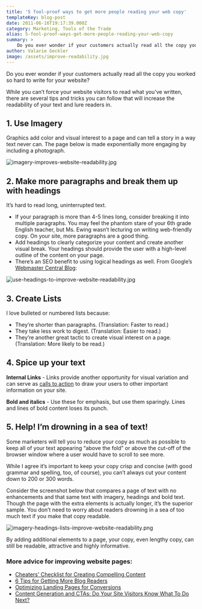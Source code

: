 ```yaml
---
title: '5 fool-proof ways to get more people reading your web copy'
templateKey: blog-post
date: 2011-06-16T19:17:39.000Z
category: Marketing, Tools of the Trade
alias: 5-fool-proof-ways-get-more-people-reading-your-web-copy
summary: > 
  	Do you ever wonder if your customers actually read all the copy you worked so hard to write for your website?  	While you can’t force your website visitors to read what you’ve written, there are several tips and tricks you can follow that will increase the readability of your text and lure readers in.
author: Valarie Geckler
image: /assets/improve-readability.jpg
---
```


Do you ever wonder if your customers actually read all the copy you worked so hard to write for your website?

While you can’t force your website visitors to read what you’ve written, there are several tips and tricks you can follow that will increase the readability of your text and lure readers in.

1\. Use Imagery
---------------

Graphics add color and visual interest to a page and can tell a story in a way text never can. The page below is made exponentially more engaging by including a photograph.

![imagery-improves-website-readability.jpg](/sites/default/files/imagery-improves-website-readability.jpg)

2\. Make more paragraphs and break them up with headings
--------------------------------------------------------

It’s hard to read long, uninterrupted text.

*   If your paragraph is more than 4-5 lines long, consider breaking it into multiple paragraphs. You may feel the phantom stare of your 6th grade English teacher, but Ms. Ewing wasn’t lecturing on writing web-friendly copy. On your site, more paragraphs are a good thing.
*   Add headings to clearly categorize your content and create another visual break. Your headings should provide the user with a high-level outline of the content on your page.
*   There’s an SEO benefit to using logical headings as well. From Google’s [Webmaster Central Blog](http://googlewebmastercentral.blogspot.com/2011/04/sharing-advice-from-our-london-site.html):

![use-headings-to-improve-website-readability.jpg](/sites/default/files/use-headings-to-improve-website-readability.jpg)

3\. Create Lists
----------------

I love bulleted or numbered lists because:

*   They’re shorter than paragraphs. (Translation: Faster to read.)
*   They take less work to digest. (Translation: Easier to read.)
*   They’re another great tactic to create visual interest on a page. (Translation: More likely to be read.)

4\. Spice up your text
----------------------

**Internal Links** - Links provide another opportunity for visual variation and can serve as [calls to action](/blog/03/10/2011/content-generation-and-ctas-do-your-site-visitors-know-what-do-next) to draw your users to other important information on your site.

**Bold and italics** - Use these for emphasis, but use them sparingly. Lines and lines of bold content loses its punch.

5\. Help! I’m drowning in a sea of text!
----------------------------------------

Some marketers will tell you to reduce your copy as much as possible to keep all of your text appearing “above the fold” or above the cut-off of the browser window where a user would have to scroll to see more.

While I agree it’s important to keep your copy crisp and concise (with good grammar and spelling, too, of course), you can’t always cut your content down to 200 or 300 words.

Consider the screenshot below that compares a page of text with no enhancements and that same text with imagery, headings and bold text. Though the page with the extra elements is actually longer, it’s the superior sample. You don’t need to worry about readers drowning in a sea of too much text if you make that copy readable.

![imagery-headings-lists-improve-website-readability.png](/sites/default/files/imagery-headings-lists-improve-website-readability.png)

By adding additional elements to a page, your copy, even lengthy copy, can still be readable, attractive and highly informative.

### More advice for improving website pages:

*   [Cheaters' Checklist for Creating Compelling Content](/2010/10/29/cheaters-checklist-writing-compelling-content?utm_source=digett&utm_medium=blog&utm_campaign=node%2F640)
*   [6 Tips for Getting More Blog Readers](/blog/05/31/2011/6-tips-getting-more-blog-readers?utm_source=digett&utm_medium=blog&utm_campaign=node%2F640)
*   [Optimizing Landing Pages for Conversions](/blog/04/11/2011/optimizing-landing-pages-conversions?utm_source=digett&utm_medium=blog&utm_campaign=node%2F640)
*   [Content Generation and CTAs: Do Your Site Visitors Know What To Do Next?](/blog/03/10/2011/content-generation-and-ctas-do-your-site-visitors-know-what-do-next?utm_source=digett&utm_medium=blog&utm_campaign=node%2F640)